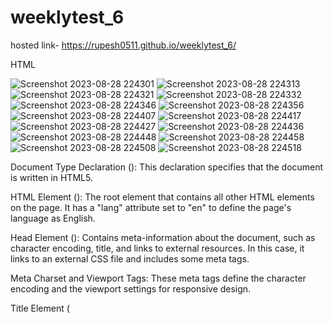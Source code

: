 # weeklytest_6

hosted link- https://rupesh0511.github.io/weeklytest_6/

HTML

![Screenshot 2023-08-28 224301](https://github.com/rupesh0511/weeklytest_6/assets/69234169/f4b00232-6986-45c3-af87-fc26d4d4f3df)
![Screenshot 2023-08-28 224313](https://github.com/rupesh0511/weeklytest_6/assets/69234169/76ada325-b8da-4379-8bcf-32c654e8804f)
![Screenshot 2023-08-28 224321](https://github.com/rupesh0511/weeklytest_6/assets/69234169/415d65c1-0b88-4205-a904-30fa2b979ac7)
![Screenshot 2023-08-28 224332](https://github.com/rupesh0511/weeklytest_6/assets/69234169/3a6b7cc6-0b3e-4a87-a3dc-3a31b5355933)
![Screenshot 2023-08-28 224346](https://github.com/rupesh0511/weeklytest_6/assets/69234169/42b4cac9-ec5a-404e-a083-aa016eacdea7)
![Screenshot 2023-08-28 224356](https://github.com/rupesh0511/weeklytest_6/assets/69234169/8d864b47-cbbe-4e9a-a5a5-172e0bd5fd98)
![Screenshot 2023-08-28 224407](https://github.com/rupesh0511/weeklytest_6/assets/69234169/43f20c55-f414-4cde-aeab-ec0b247a0c55)
![Screenshot 2023-08-28 224417](https://github.com/rupesh0511/weeklytest_6/assets/69234169/b6224763-9c34-4826-bb3b-c558719037dd)
![Screenshot 2023-08-28 224427](https://github.com/rupesh0511/weeklytest_6/assets/69234169/f3b86b1a-5f5e-4205-994a-493373219d74)
![Screenshot 2023-08-28 224436](https://github.com/rupesh0511/weeklytest_6/assets/69234169/f0dd1c82-b782-4e87-8dde-b2fd809fee12)
![Screenshot 2023-08-28 224448](https://github.com/rupesh0511/weeklytest_6/assets/69234169/d78ec960-98ad-4525-a3b1-43f07c95cd0c)
![Screenshot 2023-08-28 224458](https://github.com/rupesh0511/weeklytest_6/assets/69234169/ce65a926-c2c0-4c5e-9a00-185954b73c20)
![Screenshot 2023-08-28 224508](https://github.com/rupesh0511/weeklytest_6/assets/69234169/1d0e5340-c6fc-4ae3-87c4-402c2a8c9f47)
![Screenshot 2023-08-28 224518](https://github.com/rupesh0511/weeklytest_6/assets/69234169/d433c66c-9e99-4173-93ff-e8465c3bce4e)

Document Type Declaration (<!DOCTYPE html>): This declaration specifies that the document is written in HTML5.


HTML Element (<html>): The root element that contains all other HTML elements on the page. It has a "lang" attribute set to "en" to define the page's language as English.


Head Element (<head>): Contains meta-information about the document, such as character encoding, title, and links to external resources. In this case, it links to an external CSS file and includes some meta tags.


Meta Charset and Viewport Tags: These meta tags define the character encoding and the viewport settings for responsive design.


Title Element (<title>): Sets the title of the web page, which typically appears in the browser's title bar or tab.


Link Elements (<link>): These elements link to external resources. In this case, an external CSS file and an external font library are linked.


Body Element (<body>): Contains the main content of the web page, including text, images, and other elements.


Divs with Classes: The content is organized using <div> elements with specific class names. Classes are used to apply styles to these elements.


Navigation Bar (.navbar): This is a navigation menu that includes a logo, an unordered list (<ul>), and a select element (<select>). It also includes some icons from the Material Icons library.


Section (.home): This section contains a series of images and text blocks, presumably for showcasing products or announcements.


Footer (.footer): This is the footer section that typically contains links or logos. It includes images that link to various press sources.


Additional Sections: There are several other sections like .sec_page, .main, .main2, .main3, .electric_scooters, and more, each with its own content and purpose.


Images (<img>): Images are included throughout the page using the <img> element. Each image has an alt attribute for accessibility.


Text Elements (<h1>, <h3>, <p>, etc.): These elements are used to structure and format the textual content on the page.


Buttons (<button>) and Links (<a>): These are interactive elements that users can click on.


Iframe: An iframe element embeds a YouTube video.


Unordered Lists (<ul>) and List Items (<li>): These elements are used to create lists, such as the navigation menu and product lists.


Forms: There's a form at the end of the document for users to subscribe to a newsletter. It includes input fields and a submit button.


Comments (<!-- ... -->): These are HTML comments that provide explanations for some parts of the code.


Footer: The footer section contains additional information about the website and its address.


Copyright Notice: At the very bottom, there's a copyright notice with the year and creator information.

CSS

![Screenshot 2023-08-28 224528](https://github.com/rupesh0511/weeklytest_6/assets/69234169/53e28531-08c7-4728-8971-83bd6b375309)
![Screenshot 2023-08-28 224535](https://github.com/rupesh0511/weeklytest_6/assets/69234169/a366b844-e223-468d-b229-12c93834132a)
![Screenshot 2023-08-28 224542](https://github.com/rupesh0511/weeklytest_6/assets/69234169/cf208fb3-00e4-4138-b279-42056357be6c)
![Screenshot 2023-08-28 224549](https://github.com/rupesh0511/weeklytest_6/assets/69234169/1bb8046a-d411-4dcf-be87-74002ac23042)
![Screenshot 2023-08-28 224555](https://github.com/rupesh0511/weeklytest_6/assets/69234169/f346c2b4-de65-4e4d-93f6-e38dc69d0549)
![Screenshot 2023-08-28 224601](https://github.com/rupesh0511/weeklytest_6/assets/69234169/0f68af0b-d0ca-4ccf-a6cc-d0d051a47938)
![Screenshot 2023-08-28 224607](https://github.com/rupesh0511/weeklytest_6/assets/69234169/f5b5782f-4b80-4072-82be-d7362c1eb1cf)
![Screenshot 2023-08-28 224615](https://github.com/rupesh0511/weeklytest_6/assets/69234169/bd8d69b6-2c6a-4d80-9f3e-878f346bf954)
![Screenshot 2023-08-28 224623](https://github.com/rupesh0511/weeklytest_6/assets/69234169/306d6f81-1381-47aa-9d17-b793c8d1cd63)
![Screenshot 2023-08-28 224628](https://github.com/rupesh0511/weeklytest_6/assets/69234169/ef5fa9e7-3dcf-4777-a70c-1251e632ccf7)
![Screenshot 2023-08-28 224636](https://github.com/rupesh0511/weeklytest_6/assets/69234169/d007d8ff-c656-4ad9-82af-be9674c87165)
![Screenshot 2023-08-28 224643](https://github.com/rupesh0511/weeklytest_6/assets/69234169/129bf239-ef62-460f-a24e-1b9f61fac8be)
![Screenshot 2023-08-28 224647](https://github.com/rupesh0511/weeklytest_6/assets/69234169/80c4dad6-8a1f-4188-95e5-d18311a63a72)
![Screenshot 2023-08-28 224653](https://github.com/rupesh0511/weeklytest_6/assets/69234169/99a45313-2ca4-434d-80ac-763b9f45c5ab)
![Screenshot 2023-08-28 224700](https://github.com/rupesh0511/weeklytest_6/assets/69234169/126f27c9-1574-46de-a089-d0d61ae7e30f)
![Screenshot 2023-08-28 224725](https://github.com/rupesh0511/weeklytest_6/assets/69234169/8bd90640-0f3f-42b0-8af2-d5c072ece214)
![Screenshot 2023-08-28 224741](https://github.com/rupesh0511/weeklytest_6/assets/69234169/b4c2fcbc-dad9-44eb-b6c3-3c38ad8a392a)
![Screenshot 2023-08-28 224754](https://github.com/rupesh0511/weeklytest_6/assets/69234169/f61303c2-87e5-4274-a4ca-1e2cec7e9965)
![Screenshot 2023-08-28 224809](https://github.com/rupesh0511/weeklytest_6/assets/69234169/41b8040e-23b6-43dc-acc7-b77f532f92b6)
![Screenshot 2023-08-29 092332](https://github.com/rupesh0511/weeklytest_6/assets/69234169/4923c5fc-abbf-4dc2-970f-ce4f20539e0a)
![Screenshot 2023-08-29 092350](https://github.com/rupesh0511/weeklytest_6/assets/69234169/47ed83b6-3820-408a-ad86-ac0d956939bb)
![Screenshot 2023-08-29 092359](https://github.com/rupesh0511/weeklytest_6/assets/69234169/c9be136c-d31e-4988-b21c-f55aa687532d)
![Screenshot 2023-08-29 092410](https://github.com/rupesh0511/weeklytest_6/assets/69234169/05d2a76f-160c-4f52-9c15-4eee5dc7b113)
![Screenshot 2023-08-29 092419](https://github.com/rupesh0511/weeklytest_6/assets/69234169/25ce49ca-af26-48f0-81b1-588c2c2c8b4a)
![Screenshot 2023-08-29 092430](https://github.com/rupesh0511/weeklytest_6/assets/69234169/e346e0f2-64d2-4835-81c1-c785847fe21c)
![Screenshot 2023-08-29 092441](https://github.com/rupesh0511/weeklytest_6/assets/69234169/96d387e6-8651-4ea7-b3f2-4522af308bd2)
